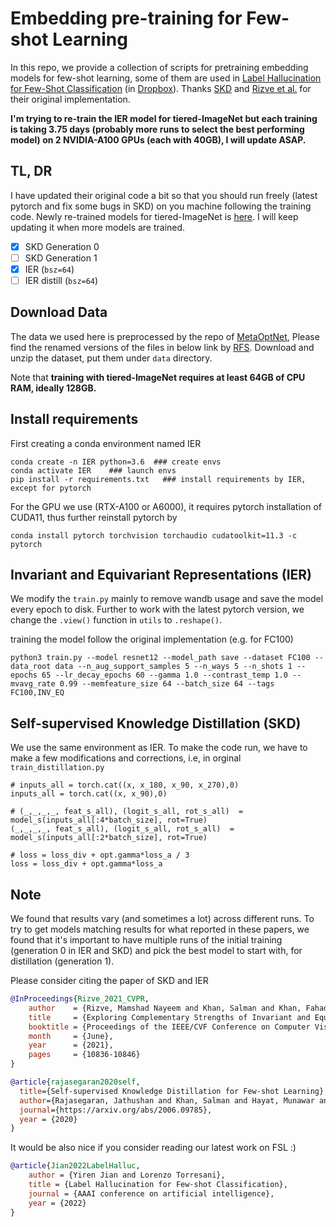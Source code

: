 # Embedding pre-training for Few-shot Learning

In this repo, we provide a collection of scripts for pretraining embedding models for few-shot learning, some of them are used in [Label Hallucination for Few-Shot Classification](https://github.com/yiren-jian/LabelHalluc) (in [Dropbox](https://www.dropbox.com/sh/6af4q91qrvv4t7u/AACrC960J_sc85dlYh0-K_MSa?dl=0)). Thanks [SKD](https://github.com/brjathu/SKD) and [Rizve et al.](https://github.com/nayeemrizve/invariance-equivariance) for their original implementation.

**I'm trying to re-train the IER model for tiered-ImageNet but each training is taking 3.75 days (probably more runs to select the best performing model) on 2 NVIDIA-A100 GPUs (each with 40GB), I will update ASAP.**

## TL, DR
I have updated their original code a bit so that you should run freely (latest pytorch and fix some bugs in SKD) on you machine following the training code. Newly re-trained models for tiered-ImageNet is [here](https://www.dropbox.com/sh/gxmu8d75a9grfph/AABOPOoTZmu2wnKnLYL1AKv9a?dl=0). I will keep updating it when more models are trained.
- [x] SKD Generation 0
- [ ] SKD Generation 1
- [x] IER (`bsz=64`)
- [ ] IER distill (`bsz=64`)

## Download Data
The data we used here is preprocessed by the repo of [MetaOptNet](https://github.com/kjunelee/MetaOptNet), Please find the renamed versions of the files in below link by [RFS](https://github.com/WangYueFt/rfs). Download and unzip the dataset, put them under ```data``` directory.

Note that **training with tiered-ImageNet requires at least 64GB of CPU RAM, ideally 128GB.**

## Install requirements
First creating a conda environment named IER
```
conda create -n IER python=3.6  ### create envs
conda activate IER    ### launch envs  
pip install -r requirements.txt   ### install requirements by IER, except for pytorch
```
For the GPU we use (RTX-A100 or A6000), it requires pytorch installation of CUDA11, thus further reinstall pytorch by
```
conda install pytorch torchvision torchaudio cudatoolkit=11.3 -c pytorch
```

## Invariant and Equivariant Representations (IER)
We modify the `train.py` mainly to remove wandb usage and save the model every epoch to disk. Further to work with the latest pytorch version, we change the `.view()` function in `utils` to `.reshape()`.

training the model follow the original implementation (e.g. for FC100)
```
python3 train.py --model resnet12 --model_path save --dataset FC100 --data_root data --n_aug_support_samples 5 --n_ways 5 --n_shots 1 --epochs 65 --lr_decay_epochs 60 --gamma 1.0 --contrast_temp 1.0 --mvavg_rate 0.99 --memfeature_size 64 --batch_size 64 --tags FC100,INV_EQ
```

## Self-supervised Knowledge Distillation (SKD)
We use the same environment as IER. To make the code run, we have to make a few modifications and corrections, i.e, in orginal `train_distillation.py`
```
# inputs_all = torch.cat((x, x_180, x_90, x_270),0)
inputs_all = torch.cat((x, x_90),0)

# (_,_,_,_, feat_s_all), (logit_s_all, rot_s_all)  = model_s(inputs_all[:4*batch_size], rot=True)
(_,_,_,_, feat_s_all), (logit_s_all, rot_s_all)  = model_s(inputs_all[:2*batch_size], rot=True)

# loss = loss_div + opt.gamma*loss_a / 3
loss = loss_div + opt.gamma*loss_a 
```

## Note
We found that results vary (and sometimes a lot) across different runs. To try to get models matching results for what reported in these papers, we found that it's important to have multiple runs of the initial training (generation 0 in IER and SKD) and pick the best model to start with, for distillation (generation 1). 

Please consider citing the paper of SKD and IER

```bibtex
@InProceedings{Rizve_2021_CVPR,
    author    = {Rizve, Mamshad Nayeem and Khan, Salman and Khan, Fahad Shahbaz and Shah, Mubarak},
    title     = {Exploring Complementary Strengths of Invariant and Equivariant Representations for Few-Shot Learning},
    booktitle = {Proceedings of the IEEE/CVF Conference on Computer Vision and Pattern Recognition (CVPR)},
    month     = {June},
    year      = {2021},
    pages     = {10836-10846}
}
```

```bibtex
@article{rajasegaran2020self,
  title={Self-supervised Knowledge Distillation for Few-shot Learning},
  author={Rajasegaran, Jathushan and Khan, Salman and Hayat, Munawar and Khan, Fahad Shahbaz and Shah, Mubarak},
  journal={https://arxiv.org/abs/2006.09785},
  year = {2020}
}
```

It would be also nice if you consider reading our latest work on FSL :)
```bibtex
@article{Jian2022LabelHalluc,
    author = {Yiren Jian and Lorenzo Torresani},
    title = {Label Hallucination for Few-shot Classification},
    journal = {AAAI conference on artificial intelligence},
    year = {2022}
}
```
